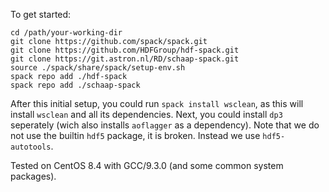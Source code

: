 To get started:
```
cd /path/your-working-dir
git clone https://github.com/spack/spack.git
git clone https://github.com/HDFGroup/hdf-spack.git
git clone https://git.astron.nl/RD/schaap-spack.git
source ./spack/share/spack/setup-env.sh
spack repo add ./hdf-spack
spack repo add ./schaap-spack
```

After this initial setup, you could run `spack install wsclean`, as this will install `wsclean` and all its dependencies.
Next, you could install `dp3` seperately (wich also installs `aoflagger` as a dependency).
Note that we do not use the builtin `hdf5` package, it is broken. Instead we use `hdf5-autotools`.

Tested on CentOS 8.4 with GCC/9.3.0 (and some common system packages).
